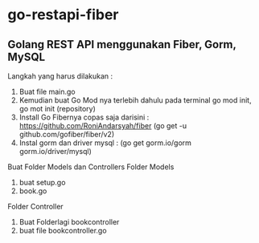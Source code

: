 # go-restapi-fiber

## Golang REST API menggunakan Fiber, Gorm, MySQL
Langkah yang harus dilakukan :
1. Buat file main.go
2. Kemudian buat Go Mod nya terlebih dahulu pada terminal go mod init, go mot init (repository)
3. Install Go Fibernya copas saja darisini : https://github.com/RoniAndarsyah/fiber (go get -u github.com/gofiber/fiber/v2)
4. Instal gorm dan driver mysql : (go get gorm.io/gorm gorm.io/driver/mysql)

Buat Folder Models dan Controllers
Folder Models
1. buat setup.go
2. book.go

Folder Controller
1. Buat Folderlagi bookcontroller
2. buat file bookcontroller.go
